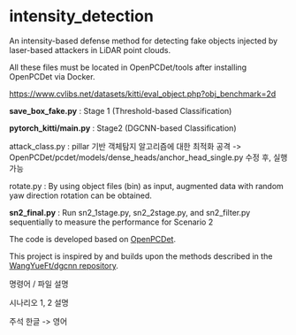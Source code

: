 # intensity_detection

An intensity-based defense method for detecting fake objects injected by laser-based attackers in LiDAR point clouds.


All these files must be located in OpenPCDet/tools after installing OpenPCDet via Docker.

https://www.cvlibs.net/datasets/kitti/eval_object.php?obj_benchmark=2d


**save_box_fake.py** : Stage 1 (Threshold-based Classification)

**pytorch_kitti/main.py** : Stage2 (DGCNN-based Classification)

attack_class.py : pillar 기반 객체탐지 알고리즘에 대한 최적화 공격
-> OpenPCDet/pcdet/models/dense_heads/anchor_head_single.py 수정 후, 실행 가능

rotate.py : By using object files (bin) as input, augmented data with random yaw direction rotation can be obtained.

**sn2_final.py** : Run sn2_1stage.py, sn2_2stage.py, and sn2_filter.py sequentially to measure the performance for Scenario 2



The code is developed based on [OpenPCDet](https://github.com/open-mmlab/OpenPCDet).

This project is inspired by and builds upon the methods described in the [WangYueFt/dgcnn repository](https://github.com/WangYueFt/dgcnn).

명령어 / 파일 설명

시나리오 1, 2 설명

주석 한글 -> 영어
